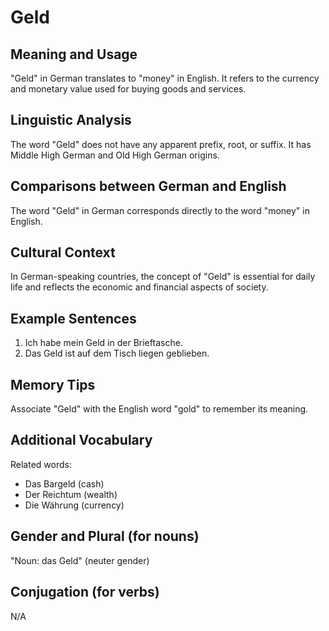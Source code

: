 # Geld
## Meaning and Usage
"Geld" in German translates to "money" in English. It refers to the currency and monetary value used for buying goods and services.

## Linguistic Analysis
The word "Geld" does not have any apparent prefix, root, or suffix. It has Middle High German and Old High German origins.

## Comparisons between German and English
The word "Geld" in German corresponds directly to the word "money" in English.

## Cultural Context
In German-speaking countries, the concept of "Geld" is essential for daily life and reflects the economic and financial aspects of society.

## Example Sentences
1. Ich habe mein Geld in der Brieftasche.
2. Das Geld ist auf dem Tisch liegen geblieben.

## Memory Tips
Associate "Geld" with the English word "gold" to remember its meaning.

## Additional Vocabulary
Related words: 
- Das Bargeld (cash)
- Der Reichtum (wealth)
- Die Währung (currency)

## Gender and Plural (for nouns)
"Noun: das Geld" (neuter gender)

## Conjugation (for verbs)
N/A